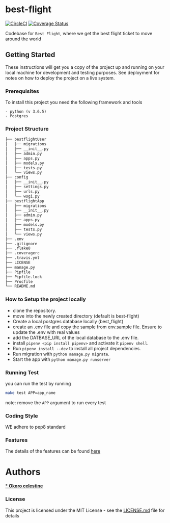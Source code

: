 # best-flight
[![CircleCI](https://circleci.com/gh/celelstine/best-flight/tree/develop.svg?style=svg)](https://circleci.com/gh/celelstine/best-flight/tree/develop) [![Coverage Status](https://coveralls.io/repos/github/celelstine/best-flight/badge.svg?branch=chore/setup_coverall_ci)](https://coveralls.io/github/celelstine/best-flight?branch=chore/setup_coverall_ci)

Codebase for `Best Flight`, where we get the best flight ticket to move around the world


## Getting Started
These instructions will get you a copy of the project up and running on your local machine for development and testing purposes. See deployment for notes on how to deploy the project on a live system.

### Prerequisites
To install this project you need the following framework and tools
```
- python (v 3.6.5)
- Postgres
```

### Project Structure
```bash
├── bestflightUser
│   ├── migrations
│   ├── __init__.py
│   ├── admin.py
│   ├── apps.py
│   ├── models.py
│   ├── tests.py
│   └── views.py
├── config
│   ├── __init__.py
│   ├── settings.py
│   ├── urls.py
│   └── wsgi.py
├── bestflightApp
│   ├── migrations
│   ├── __init__.py
│   ├── admin.py
│   ├── apps.py
│   ├── models.py
│   ├── tests.py
│   └── views.py
├── .env
├── .gitignore
├── .flake8
├── .coveragerc
├── .travis.yml
├── LICENSE
├── manage.py
├── Pipfile
├── Pipfile.lock
├── Procfile
└── README.md
```

### How to Setup the project locally
 - clone the repository.
 - move into the newly created directory (default is best-flight)
 - Create a local postgres database locally (best_flight)
 - create an .env file and copy the sample from env.sample file. Ensure to update the .env with real values
 - add the DATBASE_URL of the local database to the .env file.
 - install `pipenv <pip install pipenv>` and activate it `pipenv shell`.
 - Run `pipenv install --dev` to install all project dependencies.
 - Run migration with `python manage.py migrate`.
 - Start the app with `python manage.py runserver`

### Running Test
you can run the test by running
```bash
make test APP=app_name
```
note: remove the  `APP` argument to run every test

### Coding Style
WE adhere to pep8 standard



### Features
The details of the features can be found [here](FEATURES.md)

# Authors
[* **Okoro celestine**](https://github.com/celelstine)


### License

This project is licensed under the MIT License - see the [LICENSE.md](LICENSE.md) file for details
